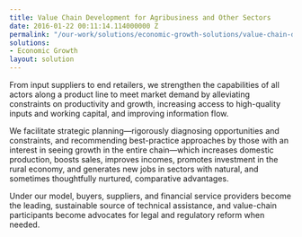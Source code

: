 ```yaml
---
title: Value Chain Development for Agribusiness and Other Sectors
date: 2016-01-22 00:11:14.114000000 Z
permalink: "/our-work/solutions/economic-growth-solutions/value-chain-development-agribusiness-and-other-sectors"
solutions:
- Economic Growth
layout: solution
---
```


From input suppliers to end retailers, we strengthen the capabilities of all actors along a product line to meet market demand by alleviating constraints on productivity and growth, increasing access to high-quality inputs and working capital, and improving information flow.

We facilitate strategic planning—rigorously diagnosing opportunities and constraints, and recommending best-practice approaches by those with an interest in seeing growth in the entire chain—which increases domestic production, boosts sales, improves incomes, promotes investment in the rural economy, and generates new jobs in sectors with natural, and sometimes thoughtfully nurtured, comparative advantages.

Under our model, buyers, suppliers, and financial service providers become the leading, sustainable source of technical assistance, and value-chain participants become advocates for legal and regulatory reform when needed.
